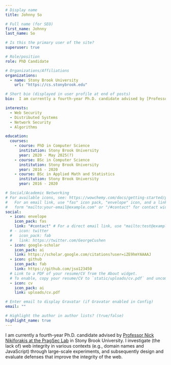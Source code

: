 ```yaml
---
# Display name
title: Johnny So

# Full name (for SEO)
first_name: Johnny
last_name: So

# Is this the primary user of the site?
superuser: true

# Role/position
role: PhD Candidate

# Organizations/Affiliations
organizations:
  - name: Stony Brook University
    url: "https://cs.stonybrook.edu"

# Short bio (displayed in user profile at end of posts)
bio:  I am currently a fourth-year Ph.D. candidate advised by [Professor Nick Nikiforakis at the PragSec Lab](https://securitee.org) in Stony Brook University. I investigate (the lack of) web integrity in various contexts (e.g., domain names and JavaScript) through large-scale experiments, and subsequently design and evaluate defenses that improve the integrity of the web.

interests:
  - Web Security
  - Distributed Systems
  - Network Security
  - Algorithms

education:
  courses:
    - course: PhD in Computer Science
      institution: Stony Brook University
      year: 2020 - May 2025(?)
    - course: BSc in Computer Science
      institution: Stony Brook University
      year: 2016 - 2020
    - course: BSc in Applied Math and Statistics
      institution: Stony Brook University
      year: 2016 - 2020

# Social/Academic Networking
# For available icons, see: https://wowchemy.com/docs/getting-started/page-builder/#icons
#   For an email link, use "fas" icon pack, "envelope" icon, and a link in the
#   form "mailto:your-email@example.com" or "/#contact" for contact widget.
social:
  - icon: envelope
    icon_pack: fas
    link: "#contact" # For a direct email link, use "mailto:test@example.org".
  # - icon: twitter
  #   icon_pack: fab
  #   link: https://twitter.com/GeorgeCushen
  - icon: google-scholar
    icon_pack: ai
    link: https://scholar.google.com/citations?user=iZE9hmYAAAAJ
  - icon: github
    icon_pack: fab
    link: https://github.com/jso123450
  # Link to a PDF of your resume/CV from the About widget.
  # To enable, copy your resume/CV to `static/uploads/cv.pdf` and uncomment the lines below.
  - icon: cv
    icon_pack: ai
    link: uploads/cv.pdf

# Enter email to display Gravatar (if Gravatar enabled in Config)
email: ""

# Highlight the author in author lists? (true/false)
highlight_name: true
---
```


I am currently a fourth-year Ph.D. candidate advised by [Professor Nick Nikiforakis at the PragSec Lab](https://securitee.org) in Stony Brook University. I investigate (the lack of) web integrity in various contexts (e.g., domain names and JavaScript) through large-scale experiments, and subsequently design and evaluate defenses that improve the integrity of the web.
